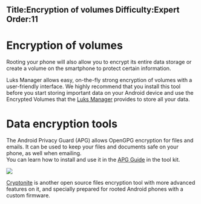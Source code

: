 Title:Encryption of volumes
Difficulty:Expert
Order:11
---
<h1>Encryption of volumes</h1><p>Rooting your phone will also allow you to encrypt its entire data storage or create a volume on the smartphone to protect certain information.</p><p>Luks Manager allows easy, on-the-fly strong encryption of volumes with a user-friendly interface. We highly recommend that you install this tool before you start storing important data on your Android device and use the Encrypted Volumes that the <a href="https://play.google.com/store/apps/details?id=com.nemesis2.luksmanager&hl=en">Luks Manager</a> provides to store all your data.</p><h1>Data encryption tools</h1><p>The Android Privacy Guard (APG) allows OpenGPG encryption for files and emails. It can be used to keep your files and documents safe on your phone, as well when emailing.<br>You can learn how to install and use it in the <a href="umbrella://lesson/k9-&-apg">APG Guide</a> in the tool kit.</p><img src="mobileexp2.png"><p><a href="https://code.google.com/p/cryptonite/">Cryptonite</a> is another open source files encryption tool with more advanced features on it, and specially prepared for rooted Android phones with a custom firmware. </p>